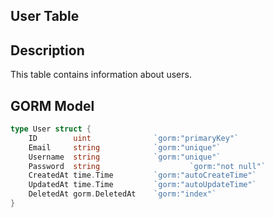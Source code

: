 ## User Table

## Description

This table contains information about users.

## GORM Model

```go
type User struct {
	ID        uint           	`gorm:"primaryKey"`
	Email     string         	`gorm:"unique"`
	Username  string         	`gorm:"unique"`
	Password  string					`gorm:"not null"`
	CreatedAt time.Time      	`gorm:"autoCreateTime"`
	UpdatedAt time.Time      	`gorm:"autoUpdateTime"`
	DeletedAt gorm.DeletedAt 	`gorm:"index"`
}
```
